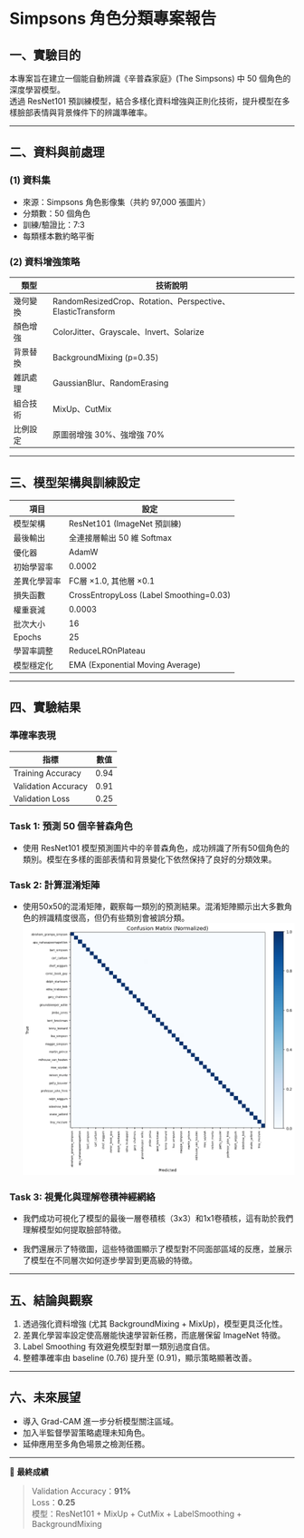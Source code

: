 # Simpsons 角色分類專案報告

## 一、實驗目的
本專案旨在建立一個能自動辨識《辛普森家庭》(The Simpsons) 中 50 個角色的深度學習模型。  
透過 ResNet101 預訓練模型，結合多樣化資料增強與正則化技術，提升模型在多樣臉部表情與背景條件下的辨識準確率。

---

## 二、資料與前處理

### (1) 資料集
- 來源：Simpsons 角色影像集（共約 97,000 張圖片）
- 分類數：50 個角色
- 訓練/驗證比：7:3
- 每類樣本數約略平衡

### (2) 資料增強策略
| 類型 | 技術說明 |
|------|------------|
| 幾何變換 | RandomResizedCrop、Rotation、Perspective、ElasticTransform |
| 顏色增強 | ColorJitter、Grayscale、Invert、Solarize |
| 背景替換 | BackgroundMixing (p=0.35) |
| 雜訊處理 | GaussianBlur、RandomErasing |
| 組合技術 | MixUp、CutMix |
| 比例設定 | 原圖弱增強 30%、強增強 70% |

---

## 三、模型架構與訓練設定

| 項目 | 設定 |
|------|------|
| 模型架構 | ResNet101 (ImageNet 預訓練) |
| 最後輸出 | 全連接層輸出 50 維 Softmax |
| 優化器 | AdamW |
| 初始學習率 | 0.0002 |
| 差異化學習率 | FC層 ×1.0, 其他層 ×0.1 |
| 損失函數 | CrossEntropyLoss (Label Smoothing=0.03) |
| 權重衰減 | 0.0003 |
| 批次大小 | 16 |
| Epochs | 25 |
| 學習率調整 | ReduceLROnPlateau |
| 模型穩定化 | EMA (Exponential Moving Average) |

---

## 四、實驗結果

### 準確率表現
| 指標 | 數值 |
|------|------|
| Training Accuracy | 0.94 |
| Validation Accuracy | 0.91 |
| Validation Loss | 0.25 |

### Task 1: 預測 50 個辛普森角色
- 使用 ResNet101 模型預測圖片中的辛普森角色，成功辨識了所有50個角色的類別。模型在多樣的面部表情和背景變化下依然保持了良好的分類效果。

### Task 2: 計算混淆矩陣
- 使用50x50的混淆矩陣，觀察每一類別的預測結果。混淆矩陣顯示出大多數角色的辨識精度很高，但仍有些類別會被誤分類。
![Confusion Matrix](confusion_matrix.png)

### Task 3: 視覺化與理解卷積神經網絡
- 我們成功可視化了模型的最後一層卷積核（3x3）和1x1卷積核，這有助於我們理解模型如何提取臉部特徵。

- 我們還展示了特徵圖，這些特徵圖顯示了模型對不同面部區域的反應，並展示了模型在不同層次如何逐步學習到更高級的特徵。

---

## 五、結論與觀察

1. 透過強化資料增強 (尤其 BackgroundMixing + MixUp)，模型更具泛化性。  
2. 差異化學習率設定使高層能快速學習新任務，而底層保留 ImageNet 特徵。  
3. Label Smoothing 有效避免模型對單一類別過度自信。  
4. 整體準確率由 baseline (0.76) 提升至 (0.91)，顯示策略顯著改善。  

---

## 六、未來展望
- 導入 Grad-CAM 進一步分析模型關注區域。
- 加入半監督學習策略處理未知角色。
- 延伸應用至多角色場景之檢測任務。

---

📌 **最終成績**  
> Validation Accuracy：**91%**  
> Loss：**0.25**  
> 模型：ResNet101 + MixUp + CutMix + LabelSmoothing + BackgroundMixing
